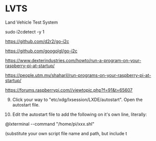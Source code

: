 # LVTS
Land Vehicle Test System


sudo i2cdetect -y 1

https://github.com/d2r2/go-i2c

https://github.com/googolgl/go-i2c



https://www.dexterindustries.com/howto/run-a-program-on-your-raspberry-pi-at-startup/

https://people.utm.my/shaharil/run-programs-on-your-raspberry-pi-at-startup/

https://forums.raspberrypi.com//viewtopic.php?f=91&t=65607


9. Click your way to "etc/xdg/lxsession/LXDE/autostart". Open the autostart file.

10. Edit the autostart file to add the following on it's own line, literally:

@lxterminal --command "/home/pi/xxx.shl"

(substitute your own script file name and path, but include t




